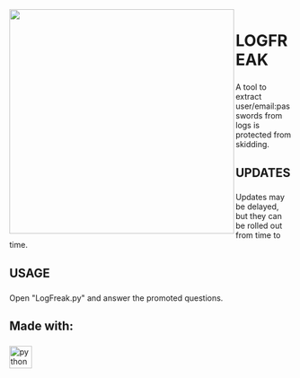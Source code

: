 <img align="left" height="400" src="https://i.imgur.com/Ie8o70d.png"  />

###

<h1 align="left">LOGFREAK</h1>

###

<p align="left">A tool to extract user/email:passwords from logs is protected from skidding.</p>

###

<h2 align="left">UPDATES</h2>

###

<p align="left">Updates may be delayed, but they can be rolled out from time to time.</p>

###

<h2 align="left">USAGE</h2>

###

<p align="left">Open "LogFreak.py" and answer the promoted questions.</p>

###

<h2 align="left">Made with:</h2>

###

<div align="left">
  <img src="https://cdn.jsdelivr.net/gh/devicons/devicon/icons/python/python-original.svg" height="40" alt="python logo"  />
</div>

###
